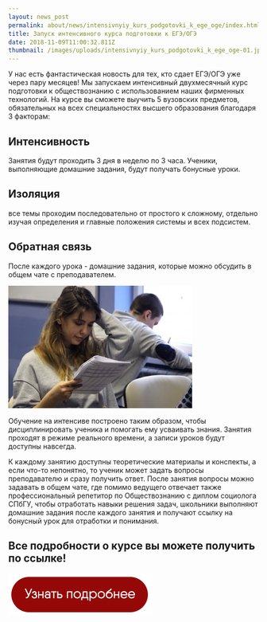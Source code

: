 ```yaml
---
layout: news_post
permalink: about/news/intensivnyiy_kurs_podgotovki_k_ege_oge/index.html
title: Запуск интенсивного курса подготовки к ЕГЭ/ОГЭ
date: 2018-11-09T11:00:32.811Z
thumbnail: /images/uploads/intensivnyiy_kurs_podgotovki_k_ege_oge-01.jpg
---
```

У нас есть фантастическая новость для тех, кто сдает ЕГЭ/ОГЭ уже через пару месяцев! Мы запускаем интенсивный двухмесячный курс подготовки к обществознанию с использованием наших фирменных технологий. На курсе вы сможете выучить 5 вузовских предметов, обязательных на всех специальностях высшего образования благодаря 3 факторам:

## Интенсивность

Занятия будут проходить 3 дня в неделю по 3 часа. Ученики, выполняющие домашние задания, будут получать бонусные уроки.

## Изоляция

все темы проходим последовательно от простого к сложному, отдельно изучая определения и главные положения системы и всех подсистем.

## Обратная связь

После каждого урока - домашние задания, которые можно обсудить в общем чате с преподавателем.

![](/images/uploads/intensivnyiy_kurs_podgotovki_k_ege_oge-02.jpg)

Обучение на интенсиве построено таким образом, чтобы дисциплинировать ученика и помогать ему усваивать знания. Занятия проходят в режиме реального времени, а записи уроков будут доступны навсегда.

К каждому занятию доступны теоретические материалы и конспекты, а если что-то непонятно, то ученик может задать вопросы преподавателю и сразу получить ответ. После занятия вопросы можно задавать в общем чате, где помимо ведущего отвечает также профессиональный репетитор по Обществознанию с диплом социолога СПбГУ, чтобы отработать навыки решения задач, школьники выполняют домашние задания после каждого занятия и получают ссылку на бонусный урок для отработки и понимания.

## Все подробности о курсе вы можете получить по ссылке!

[![](/images/uploads/intensivnyiy_kurs_podgotovki_k_ege_oge-03.jpg)](https://advance24.ru/online-trening/obshestvo)

